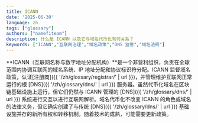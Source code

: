 ```yaml
---
title: ICANN
date: '2025-06-30'
language: zh
tags: ["glossary"]
authors: ["namefiteam"]
description: 什么是 ICANN 以及它与域名代币化有何关系？
keywords: ["ICANN","互联网治理","域名政策","DNS 监管","域名法规"]
---
```


**ICANN（互联网名称与数字地址分配机构）**是一个非营利组织，负责在全球范围内协调互联网的域名系统、IP 地址分配和协议标识符分配。ICANN 监督域名政策，认证[注册商]({{ '/zh/glossary/registrar/' | url }})，并管理维护互联网正常运行的根 [DNS]({{ '/zh/glossary/dns/' | url }}) 服务器。虽然代币化域名在区块链基础设施上运行，但它们仍然与 ICANN 管理的 [DNS]({{ '/zh/glossary/dns/' | url }}) 系统进行交互以进行互联网解析。域名代币化不改变 ICANN 的角色或域名的法律义务，但它确实创建了与传统 [DNS]({{ '/zh/glossary/dns/' | url }}) 基础设施并存的新所有权和转移机制，随着技术的成熟，可能需要更新政策。